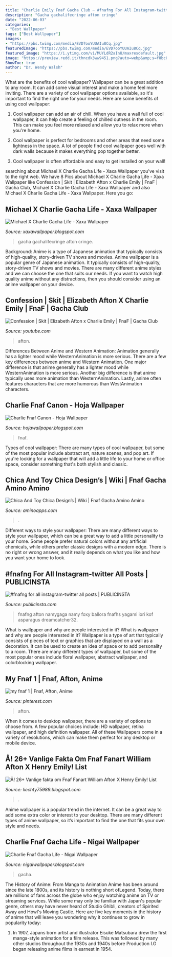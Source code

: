 ```yaml
---
title: "Charlie Emily Fnaf Gacha Club ~ #fnafng For All Instagram-twitter All Posts"
description: "Gacha gachalifecringe afton cringe"
date: "2022-06-03"
categories:
- "Best Wallpaper"
tags: ["Best Wallpaper"]
images:
- "https://pbs.twimg.com/media/EVD7ooYUUAIu8Cq.jpg"
featuredImage: "https://pbs.twimg.com/media/EVD7ooYUUAIu8Cq.jpg"
featured_image: "https://i.ytimg.com/vi/MUYLdR2aInU/maxresdefault.jpg"
image: "https://preview.redd.it/thncdk3ww9451.png?auto=webp&amp;s=f8bc8c4bd6598f5e5842d4724ebe3f1bba34563d"
ShowToc: true
author: "Dr. Wendy Walsh"
---
```



What are the benefits of cool wallpaper?
Wallpaper can be a great addition to any room. It can add some visual interest and make a home feel more inviting. There are a variety of cool wallpaper options available, so it's important to find the right one for your needs. Here are some benefits of using cool wallpaper: 
1. Cool wallpaper can add an air of chill. When you have a wall full of cool wallpaper, it can help create a feeling of chilled outness in the room. This can make you feel more relaxed and allow you to relax more when you're home. 

2. Cool wallpaper is perfect for bedrooms and other areas that need some lightness in the space. A lot of people find cool wallpaper goes well with dark walls because it makes everything pop together better. 

3. Cool wallpaper is often affordable and easy to get installed on your wall!

	

		
searching about Michael X Charlie Gacha Life - Xaxa Wallpaper you've visit to the right web. We have 8 Pics about Michael X Charlie Gacha Life - Xaxa Wallpaper like Confession | Skit | Elizabeth Afton x Charlie Emily | FnaF | Gacha Club, Michael X Charlie Gacha Life - Xaxa Wallpaper and also Michael X Charlie Gacha Life - Xaxa Wallpaper. Here you go:
		
    
## Michael X Charlie Gacha Life - Xaxa Wallpaper

<img loading=lazy src="https://preview.redd.it/thncdk3ww9451.png?auto=webp&amp;s=f8bc8c4bd6598f5e5842d4724ebe3f1bba34563d" onerror="this.onerror=null;this.src='https://tse1.mm.bing.net/th?id=OIP.-4qSRfHHBH0-7rYwqcebZwHaEH&amp;pid=15.1';" alt="Michael X Charlie Gacha Life - Xaxa Wallpaper">

_Source: xaxawallpaper.blogspot.com_

>gacha gachalifecringe afton cringe. 

	

Background: Anime is a type of Japanese animation that typically consists of high-quality, story-driven TV shows and movies.
Anime wallpaper is a popular genre of Japanese animation. It typically consists of high-quality, story-driven TV shows and movies. There are many different anime styles and we can choose the one that suits our needs. If you want to watch high quality anime without any distractions, then you should consider using an anime wallpaper on your device.

    
## Confession | Skit | Elizabeth Afton X Charlie Emily | FnaF | Gacha Club

<img loading=lazy src="https://i.ytimg.com/vi/MUYLdR2aInU/maxresdefault.jpg" onerror="this.onerror=null;this.src='https://tse4.mm.bing.net/th?id=OIP.i9D0KqZgckIMzJJm1gSlLwHaEK&amp;pid=15.1';" alt="Confession | Skit | Elizabeth Afton x Charlie Emily | FnaF | Gacha Club">

_Source: youtube.com_

>afton. 

	

Differences Between Anime and Western Animation: Animation generally has a lighter mood while WesternAnimation is more serious.
There are a few key differences between anime and Western Animation. One major difference is that anime generally has a lighter mood while WesternAnimation is more serious. Another big difference is that anime typically uses more animation than WesternAnimation. Lastly, anime often features characters that are more humorous than WestAnimation characters.

    
## Charlie Fnaf Canon - Hoja Wallpaper

<img loading=lazy src="http://pm1.narvii.com/7549/a3146099f0f090d10dee21be47944065eb3567a0r1-800-800v2_uhq.jpg" onerror="this.onerror=null;this.src='https://tse4.mm.bing.net/th?id=OIP.2KDKOVhOqbsurcmOUkCfHQHaHa&amp;pid=15.1';" alt="Charlie Fnaf Canon - Hoja Wallpaper">

_Source: hojawallpaper.blogspot.com_

>fnaf. 

	

Types of cool wallpaper:
There are many types of cool wallpaper, but some of the most popular include abstract art, nature scenes, and pop art. If you're looking for a wallpaper that will add a little life to your home or office space, consider something that's both stylish and classic.

    
## Chica And Toy Chica Design’s | Wiki | Fnaf Gacha Amino Amino

<img loading=lazy src="http://pm1.narvii.com/7762/686a10a0a17f84a47d9c9aa44753025a1bb5ba10r1-1334-750v2_uhq.jpg" onerror="this.onerror=null;this.src='https://tse2.mm.bing.net/th?id=OIP.sHux12fGkL7hwFYjsejZcQHaEK&amp;pid=15.1';" alt="Chica And Toy Chica Design’s | Wiki | Fnaf Gacha Amino Amino">

_Source: aminoapps.com_

>. 

	

Different ways to style your wallpaper:
There are many different ways to style your wallpaper, which can be a great way to add a little personality to your home. Some people prefer natural colors without any artificial chemicals, while others prefer classic designs with a modern edge. There is no right or wrong answer, and it really depends on what you like and how you want your home to look.

    
## #fnafng For All Instagram-twitter All Posts | PUBLICINSTA

<img loading=lazy src="https://pbs.twimg.com/media/EVD7ooYUUAIu8Cq.jpg" onerror="this.onerror=null;this.src='https://tse3.mm.bing.net/th?id=OIP.q-3vvvy6xZtGQp1O9HpeQQHaJA&amp;pid=15.1';" alt="#fnafng for all instagram-twitter all posts | PUBLICINSTA">

_Source: publicinsta.com_

>fnafng afton namygaga namy foxy ballora fnafhs yagami iori kof asparagus dreamcatcher32. 

	

What is wallpaper and why are people interested in it?
What is wallpaper and why are people interested in it?
Wallpaper is a type of art that typically consists of pieces of text or graphics that are displayed on a wall as a decoration. It can be used to create an idea of space or to add personality to a room. There are many different types of wallpaper, but some of the most popular ones include floral wallpaper, abstract wallpaper, and colorblocking wallpaper.

    
## My Fnaf 1 | Fnaf, Afton, Anime

<img loading=lazy src="https://i.pinimg.com/736x/7d/e2/26/7de2267e85a68be5f5d6c0fe1194a7c5.jpg" onerror="this.onerror=null;this.src='https://tse1.mm.bing.net/th?id=OIP.0-w8kFjawO0swBj8ZqPGBAHaEx&amp;pid=15.1';" alt="my fnaf 1 | Fnaf, Afton, Anime">

_Source: pinterest.com_

>afton. 

	

When it comes to desktop wallpaper, there are a variety of options to choose from. A few popular choices include: HD wallpaper, retina wallpaper, and high definition wallpaper. All of these Wallpapers come in a variety of resolutions, which can make them perfect for any desktop or mobile device. 

    
## Å! 26+ Vanlige Fakta Om Fnaf Fanart William Afton X Henry Emily! List

<img loading=lazy src="https://i.quotev.com/img/q/u/18/5/31/xdzwigkmgs.jpg" onerror="this.onerror=null;this.src='https://tse2.mm.bing.net/th?id=OIP.NKr26xCuN5I14agenjM4hgHaFP&amp;pid=15.1';" alt="Å! 26+ Vanlige fakta om Fnaf Fanart William Afton X Henry Emily! List">

_Source: liechty75989.blogspot.com_

>. 

	

Anime wallpaper is a popular trend in the internet. It can be a great way to add some extra color or interest to your desktop. There are many different types of anime wallpaper, so it’s important to find the one that fits your own style and needs.

    
## Charlie Fnaf Gacha Life - Nigai Wallpaper

<img loading=lazy src="https://lh4.googleusercontent.com/proxy/-Q2bJ8rNcks-mxKzdVTRYNqlbDG2kx7_mhpoPm2C7IuIk9wS6I60V9e5w8im6liWuKyyz9xjJQ5U-liZdOImYwQUAfRi86vjjFAOayl9Hebvp2U48SU1fMZO1pNzbhGb5FYI1Gcuks1kXtEdKwsMxLKUMs49V2mku1887MDlX7rXoP7_xgmg87aU_UMc2Asc6wy9DgOdLqneTso3s1NmvpFX7Q9RDj4B6B0_qRoPVLIj2OlPxDk6L85RLUYvcMBJE07ehYztscy23BEmP1tvPd5lRv53cqwxDMbltH3dnYB7XCkrDbCnuJCXF2pTngKKMymkqeUGoZmsZsgHirvT9IjC-O0XX5fK5-yxBBajnpqnukRwKYJnNVnkSDh8-6N7Yj1v6e24PxzakNMeKDJ5SurvVebLCP1aQRu-ZKMbxAx55vPDZ_hyNE0rXUhnmArVglo=w1200-h630-p-k-no-nu" onerror="this.onerror=null;this.src='https://tse4.mm.bing.net/th?id=OIP.b2mMRKaYve8zRnbYvwB29AHaEK&amp;pid=15.1';" alt="Charlie Fnaf Gacha Life - Nigai Wallpaper">

_Source: nigaiwallpaper.blogspot.com_

>gacha. 

	

The History of Anime: From Manga to Animation
Anime has been around since the late 1800s, and its history is nothing short ofLegend. Today, there are millions of fans across the globe who enjoy watching anime on TV or streaming services. While some may only be familiar with Japan's popular genre, others may have never heard of Studio Ghibli, creators of Spirited Away and Howl's Moving Castle. Here are five key moments in the history of anime that will leave you wondering why it continues to grow in popularity today:
1) In 1907, Japans born artist and illustrator Eisuke Matsubara drew the first manga-style animation for a film release. This was followed by many other studios throughout the 1930s and 1940s before Production I.G began releasing anime films in earnest in 1954.

